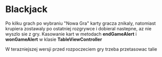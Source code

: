 # Blackjack
Po kilku grach po wybraniu "Nowa Gra" karty gracza znikaly, natomiast krupiera zostawaly po ostatniej rozgrywce i 
dobieral nastepne, az nie wyszlo sie z gry.
Kasowanie kart w metodach **endGameAlert** i **wonGameAlert** w klasie **TableViewController**

W terazniejszej wersji przed rozpoczeciem gry trzeba przetasowac talie
